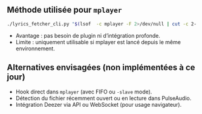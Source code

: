 
## Méthode utilisée pour `mplayer`
```bash
./lyrics_fetcher_cli.py "$(lsof  -c mplayer -F 2>/dev/null | cut -c 2- | grep '\.mp3')"
```
- Avantage : pas besoin de plugin ni d’intégration profonde.
- Limite : uniquement utilisable si mplayer est lancé depuis le même environnement.

## Alternatives envisagées (non implémentées à ce jour)
- Hook direct dans `mplayer` (avec FIFO ou `-slave` mode).
- Détection du fichier récemment ouvert ou en lecture dans PulseAudio.
- Intégration Deezer via API ou WebSocket (pour usage navigateur).
